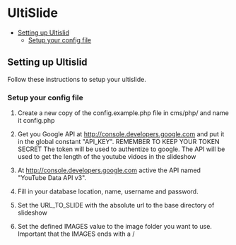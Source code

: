 # UltiSlide

* [Setting up Ultislid](#setting-up-ultislid)
    * [Setup your config file](#setup-your-config-file)
## Setting up Ultislid
Follow these instructions to setup your ultislide.

### Setup your config file

1. Create a new copy of the config.example.php file in cms/php/ and name it config.php

2.  Get you Google API at http://console.developers.google.com and put it in the global constant "API_KEY". REMEMBER TO KEEP YOUR TOKEN SECRET
The token will be used to authentize to google. The API will be used to get the length of the youtube vidoes in the slideshow

3.  At http://console.developers.google.com active the API named "YouTube Data API v3".

4.  Fill in your database location, name, username and password.

5.  Set the URL_TO_SLIDE with the absolute url to the base directory of slideshow

6.  Set the defined IMAGES value to the image folder you want to use.  Important that the IMAGES ends with a /
